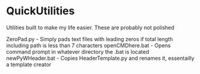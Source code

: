 # QuickUtilities
Utilities built to make my life easier. These are probably not polished

ZeroPad.py - Simply pads text files with leading zeros if total length including path is less than 7 characters
openCMDhere.bat - Opens command prompt in whatever directory the .bat is located
newPyWHeader.bat - Copies HeaderTemplate.py and renames it, essentailly a template creator
